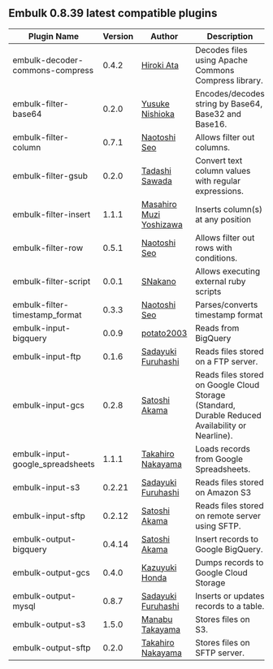 ## Embulk 0.8.39 latest compatible plugins

| Plugin Name                      | Version | Author                                                   | Description                                                                                      |
|----------------------------------|---------|----------------------------------------------------------|--------------------------------------------------------------------------------------------------|
| embulk-decoder-commons-compress  | 0.4.2   | [Hiroki Ata](https://github.com/hata)                    | Decodes files using Apache Commons Compress library.                                             |
| embulk-filter-base64             | 0.2.0   | [Yusuke Nishioka](https://github.com/ysk24ok)            | Encodes/decodes string by Base64, Base32 and Base16.                                             |
| embulk-filter-column             | 0.7.1   | [Naotoshi Seo](https://github.com/sonots)                | Allows filter out columns.                                                                       |
| embulk-filter-gsub               | 0.2.0   | [Tadashi Sawada](https://github.com/cesare)              | Convert text column values with regular expressions.                                             |
| embulk-filter-insert             | 1.1.1   | [Masahiro Muzi Yoshizawa](https://github.com/muziyoshiz) | Inserts column(s) at any position                                                                |
| embulk-filter-row                | 0.5.1   | [Naotoshi Seo](https://github.com/sonots)                | Allows filter out rows with conditions.                                                          |
| embulk-filter-script             | 0.0.1   | [SNakano](https://github.com/SNakano)                    | Allows executing external ruby scripts                                                           |
| embulk-filter-timestamp_format   | 0.3.3   | [Naotoshi Seo](https://github.com/sonots)                | Parses/converts timestamp format                                                                 |
| embulk-input-bigquery            | 0.0.9   | [potato2003](https://github.com/potato2003)              | Reads from BigQuery                                                                              |
| embulk-input-ftp                 | 0.1.6   | [Sadayuki Furuhashi](https://github.com/frsyuki)         | Reads files stored on a FTP server.                                                              |
| embulk-input-gcs                 | 0.2.8   | [Satoshi Akama](https://github.com/sakama)               | Reads files stored on Google Cloud Storage (Standard, Durable Reduced Availability or Nearline). |
| embulk-input-google_spreadsheets | 1.1.1   | [Takahiro Nakayama](https://github.com/civitaspo)        | Loads records from Google Spreadsheets.                                                          |
| embulk-input-s3                  | 0.2.21  | [Sadayuki Furuhashi](https://github.com/frsyuki)         | Reads files stored on Amazon S3                                                                  |
| embulk-input-sftp                | 0.2.12  | [Satoshi Akama](https://github.com/sakama)               | Reads files stored on remote server using SFTP.                                                  |
| embulk-output-bigquery           | 0.4.14  | [Satoshi Akama](https://github.com/sakama)               | Insert records to Google BigQuery.                                                               |
| embulk-output-gcs                | 0.4.0   | [Kazuyuki Honda](https://github.com/hakobera)            | Dumps records to Google Cloud Storage                                                            |
| embulk-output-mysql              | 0.8.7   | [Sadayuki Furuhashi](https://github.com/frsyuki)         | Inserts or updates records to a table.                                                           |
| embulk-output-s3                 | 1.5.0   | [Manabu Takayama](https://github.com/llibra)             | Stores files on S3.                                                                              |
| embulk-output-sftp               | 0.2.0   | [Takahiro Nakayama](https://github.com/civitaspo)        | Stores files on SFTP server.                                                                     |
